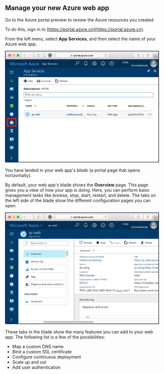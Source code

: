 ## Manage your new Azure web app

Go to the Azure portal preview to review the Azure resources you created.

To do this, sign in to [https://portal.azure.cn](https://portal.azure.cn).

From the left menu, select **App Services**, and then select the name of your Azure web app.

![Portal navigation to Azure web app](./media/manage-azure-web-app/portal1.png)

You have landed in your web app's _blade_ (a portal page that opens horizontally).

By default, your web app's blade shows the **Overview** page. This page gives you a view of how your app is doing. Here, you can perform basic management tasks like browse, stop, start, restart, and delete. The tabs on the left side of the blade show the different configuration pages you can open.

![App Service blade in Azure portal preview](./media/manage-azure-web-app/portal2.png)

These tabs in the blade show the many features you can add to your web app. The following list is a few of the possibilities:

* Map a custom DNS name
* Bind a custom SSL certificate
* Configure continuous deployment
* Scale up and out
* Add user authentication